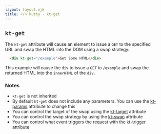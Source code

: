 ```yaml
---
layout: layout.njk
title: </> kutty - kt-get
---
```


## `kt-get`

The `kt-get` attribute will cause an element to issue a `GET` to the specified URL and swap
the HTML into the DOM using a swap strategy:

```html
  <div kt-get="/example">Get Some HTML</div>
```

This example will cause the `div` to issue a `GET` to `/example` and swap the returned HTML into
 the `innerHTML` of the `div`.

### Notes

* `kt-get` is not inherited
* By default `kt-get` does not include any parameters.  You can use the [kt-params](/attributes/kt-params)
  attribute to change this
* You can control the target of the swap using the [kt-target](/attributes/kt-target) attribute
* You can control the swap strategy by using the [kt-swap](/attributes/kt-swap) attribute
* You can control what event triggers the request with the [kt-trigger](/attributes/kt-trigger) attribute
